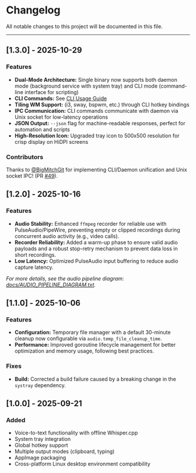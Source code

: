 # Changelog

All notable changes to this project will be documented in this file.

---
## [1.3.0] - 2025-10-29

### Features

- **Dual-Mode Architecture:** Single binary now supports both daemon mode (background service with system tray) and CLI mode (command-line interface for scripting)
- **CLI Commands:** See [CLI Usage Guide](docs/CLI_USAGE.md)
- **Tiling WM Support:** (i3, sway, bspwm, etc.) through CLI hotkey bindings
- **IPC Communication:** CLI commands communicate with daemon via Unix socket for low-latency operations
- **JSON Output:** `--json` flag for machine-readable responses, perfect for automation and scripts
- **High-Resolution Icon:** Upgraded tray icon to 500x500 resolution for crisp display on HiDPI screens

### Contributors

Thanks to [@BigMitchGit](https://github.com/BigMitchGit) for implementing CLI/Daemon unification and Unix socket IPC! (PR [#49](https://github.com/AshBuk/speak-to-ai/pull/49)).


## [1.2.0] - 2025-10-16

### Features

- **Audio Stability:** Enhanced `ffmpeg` recorder for reliable use with PulseAudio/PipeWire, preventing empty or clipped recordings during concurrent audio activity (e.g., video calls).
- **Recorder Reliability:** Added a warm-up phase to ensure valid audio payloads and a robust stop-retry mechanism to prevent data loss in short recordings.
- **Low Latency:** Optimized PulseAudio input buffering to reduce audio capture latency.

*For more details, see the audio pipeline diagram: [docs/AUDIO_PIPELINE_DIAGRAM.txt](docs/AUDIO_PIPELINE_DIAGRAM.txt).*


## [1.1.0] - 2025-10-06

### Features

- **Configuration:** Temporary file manager with a default 30-minute cleanup now configurable via `audio.temp_file_cleanup_time`.
- **Performance:** Improved goroutine lifecycle management for better optimization and memory usage, following best practices.

### Fixes

- **Build:** Corrected a build failure caused by a breaking change in the `systray` dependency.

## [1.0.0] - 2025-09-21

### Added

- Voice-to-text functionality with offline Whisper.cpp
- System tray integration
- Global hotkey support
- Multiple output modes (clipboard, typing)
- AppImage packaging
- Cross-platform Linux desktop environment compatibility
